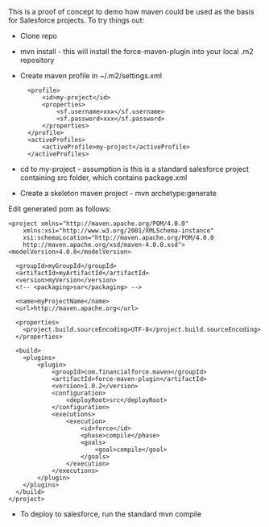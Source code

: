 This is a proof of concept to demo how maven could be used as the basis for Salesforce projects. To try things out:

* Clone repo
* mvn install - this will install the force-maven-plugin into your local .m2 repository
* Create maven profile in ~/.m2/settings.xml

        <profile>
            <id>my-project</id>
            <properties>
                <sf.username>xxx</sf.username>
                <sf.password>xxx</sf.password>
            </properties>
        </profile>
        <activeProfiles>
            <activeProfile>my-project</activeProfile>
        </activeProfiles>

* cd to my-project - assumption is this is a standard salesforce project containing src folder, which contains package.xml
* Create a skeleton maven project - mvn archetype:generate

Edit generated pom as follows:

    <project xmlns="http://maven.apache.org/POM/4.0.0"
        xmlns:xsi="http://www.w3.org/2001/XMLSchema-instance"
        xsi:schemaLocation="http://maven.apache.org/POM/4.0.0
        http://maven.apache.org/xsd/maven-4.0.0.xsd">
    <modelVersion>4.0.0</modelVersion>

      <groupId>myGroupId</groupId>
      <artifactId>myArtifactId</artifactId>
      <version>myVersion</version>
      <!-- <packaging>sar</packaging> -->

      <name>myProjectName</name>
      <url>http://maven.apache.org</url>

      <properties>
        <project.build.sourceEncoding>UTF-8</project.build.sourceEncoding>
      </properties>

      <build>
        <plugins>
            <plugin>
                <groupId>com.financialforce.maven</groupId>
                <artifactId>force-maven-plugin</artifactId>
                <version>1.0.2</version>
                <configuration>
                    <deployRoot>src</deployRoot>
                </configuration>
                <executions>
                    <execution>
                        <id>force</id>
                        <phase>compile</phase>
                        <goals>
                            <goal>compile</goal>
                        </goals>
                    </execution>
                </executions>
            </plugin>
        </plugins>
      </build>
    </project>

* To deploy to salesforce, run the standard mvn compile
